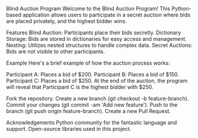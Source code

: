 Blind Auction Program
Welcome to the Blind Auction Program! This Python-based application allows users to participate in a secret auction where bids are placed privately, and the highest bidder wins.

Features
Blind Auction: Participants place their bids secretly.
Dictionary Storage: Bids are stored in dictionaries for easy access and management.
Nesting: Utilizes nested structures to handle complex data.
Secret Auctions: Bids are not visible to other participants.


Example
Here's a brief example of how the auction process works:

Participant A: Places a bid of $200.
Participant B: Places a bid of $150.
Participant C: Places a bid of $250.
At the end of the auction, the program will reveal that Participant C is the highest bidder with $250.

Fork the repository.
Create a new branch (git checkout -b feature-branch).
Commit your changes (git commit -am 'Add new feature').
Push to the branch (git push origin feature-branch).
Create a new Pull Request.


Acknowledgements
Python community for the fantastic language and support.
Open-source libraries used in this project.
